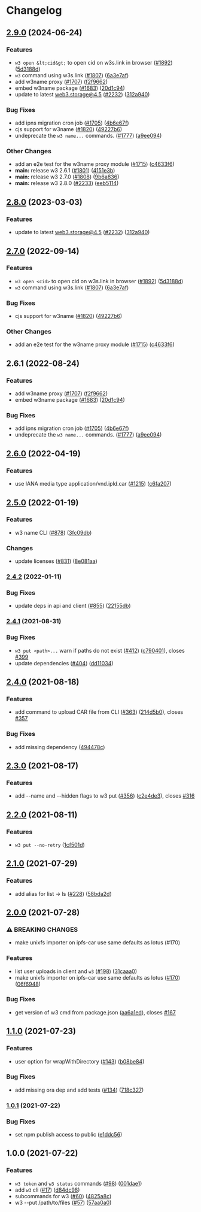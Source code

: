 # Changelog

## [2.9.0](https://github.com/3amlab/web3.storage/compare/w3-v2.8.0...w3-v2.9.0) (2024-06-24)


### Features

* `w3 open &lt;cid&gt;` to open cid on w3s.link in browser ([#1892](https://github.com/3amlab/web3.storage/issues/1892)) ([5d3188d](https://github.com/3amlab/web3.storage/commit/5d3188d18fc71faa8468b4b425637b4a67064aac))
* `w3` command using w3s.link ([#1807](https://github.com/3amlab/web3.storage/issues/1807)) ([6a3e7af](https://github.com/3amlab/web3.storage/commit/6a3e7af61d1e5dcf789f4f3690732c1b17814b9d))
* add w3name proxy ([#1707](https://github.com/3amlab/web3.storage/issues/1707)) ([f2f9662](https://github.com/3amlab/web3.storage/commit/f2f9662fc74ea24a24141aa1bf42288c95b5bd35))
* embed w3name package ([#1683](https://github.com/3amlab/web3.storage/issues/1683)) ([20d1c94](https://github.com/3amlab/web3.storage/commit/20d1c9446ca1da475a4d783ef3bc1fc09c0ee43f))
* update to latest web3.storage@4.5 ([#2232](https://github.com/3amlab/web3.storage/issues/2232)) ([312a940](https://github.com/3amlab/web3.storage/commit/312a940ce81ee75dc86555dee1a08a5eae23b536))


### Bug Fixes

* add ipns migration cron job ([#1705](https://github.com/3amlab/web3.storage/issues/1705)) ([4b6e67f](https://github.com/3amlab/web3.storage/commit/4b6e67f07983b06e9bad9c27deb5d6c5b993258e))
* cjs support for w3name ([#1820](https://github.com/3amlab/web3.storage/issues/1820)) ([49227b6](https://github.com/3amlab/web3.storage/commit/49227b638f71dd5d33b82e520d83135eff0d0c37))
* undeprecate the `w3 name...` commands. ([#1777](https://github.com/3amlab/web3.storage/issues/1777)) ([a9ee094](https://github.com/3amlab/web3.storage/commit/a9ee094512433572f55c74900ec20c9d5c72d72a))


### Other Changes

* add an e2e test for the w3name proxy module ([#1715](https://github.com/3amlab/web3.storage/issues/1715)) ([c4633f6](https://github.com/3amlab/web3.storage/commit/c4633f6f504ff52df0712fb1db725d6fa55f5d1c))
* **main:** release w3 2.6.1 ([#1801](https://github.com/3amlab/web3.storage/issues/1801)) ([4151e3b](https://github.com/3amlab/web3.storage/commit/4151e3bea7dce393ecdf3e080b74329ae82e703e))
* **main:** release w3 2.7.0 ([#1808](https://github.com/3amlab/web3.storage/issues/1808)) ([9b6a836](https://github.com/3amlab/web3.storage/commit/9b6a83690c1a95a344782bae6417e767f9b03973))
* **main:** release w3 2.8.0 ([#2233](https://github.com/3amlab/web3.storage/issues/2233)) ([eeb5114](https://github.com/3amlab/web3.storage/commit/eeb5114fc3a652edb69f2f7168766b2fe5cba15a))

## [2.8.0](https://github.com/web3-storage/web3.storage/compare/w3-v2.7.0...w3-v2.8.0) (2023-03-03)


### Features

* update to latest web3.storage@4.5 ([#2232](https://github.com/web3-storage/web3.storage/issues/2232)) ([312a940](https://github.com/web3-storage/web3.storage/commit/312a940ce81ee75dc86555dee1a08a5eae23b536))

## [2.7.0](https://github.com/web3-storage/web3.storage/compare/w3-v2.6.1...w3-v2.7.0) (2022-09-14)


### Features

* `w3 open <cid>` to open cid on w3s.link in browser ([#1892](https://github.com/web3-storage/web3.storage/issues/1892)) ([5d3188d](https://github.com/web3-storage/web3.storage/commit/5d3188d18fc71faa8468b4b425637b4a67064aac))
* `w3` command using w3s.link ([#1807](https://github.com/web3-storage/web3.storage/issues/1807)) ([6a3e7af](https://github.com/web3-storage/web3.storage/commit/6a3e7af61d1e5dcf789f4f3690732c1b17814b9d))


### Bug Fixes

* cjs support for w3name ([#1820](https://github.com/web3-storage/web3.storage/issues/1820)) ([49227b6](https://github.com/web3-storage/web3.storage/commit/49227b638f71dd5d33b82e520d83135eff0d0c37))


### Other Changes

* add an e2e test for the w3name proxy module ([#1715](https://github.com/web3-storage/web3.storage/issues/1715)) ([c4633f6](https://github.com/web3-storage/web3.storage/commit/c4633f6f504ff52df0712fb1db725d6fa55f5d1c))

## 2.6.1 (2022-08-24)


### Features

* add w3name proxy ([#1707](https://github.com/web3-storage/web3.storage/issues/1707)) ([f2f9662](https://github.com/web3-storage/web3.storage/commit/f2f9662fc74ea24a24141aa1bf42288c95b5bd35))
* embed w3name package ([#1683](https://github.com/web3-storage/web3.storage/issues/1683)) ([20d1c94](https://github.com/web3-storage/web3.storage/commit/20d1c9446ca1da475a4d783ef3bc1fc09c0ee43f))


### Bug Fixes

* add ipns migration cron job ([#1705](https://github.com/web3-storage/web3.storage/issues/1705)) ([4b6e67f](https://github.com/web3-storage/web3.storage/commit/4b6e67f07983b06e9bad9c27deb5d6c5b993258e))
* undeprecate the `w3 name...` commands. ([#1777](https://github.com/web3-storage/web3.storage/issues/1777)) ([a9ee094](https://github.com/web3-storage/web3.storage/commit/a9ee094512433572f55c74900ec20c9d5c72d72a))

## [2.6.0](https://github.com/web3-storage/web3.storage/compare/w3-v2.5.0...w3-v2.6.0) (2022-04-19)


### Features

* use IANA media type application/vnd.ipld.car ([#1215](https://github.com/web3-storage/web3.storage/issues/1215)) ([c6fa207](https://github.com/web3-storage/web3.storage/commit/c6fa20768f4bef7f715f08d518f90d3a355bf15b))

## [2.5.0](https://www.github.com/web3-storage/web3.storage/compare/w3-v2.4.2...w3-v2.5.0) (2022-01-19)


### Features

* w3 name CLI ([#878](https://www.github.com/web3-storage/web3.storage/issues/878)) ([3fc09db](https://www.github.com/web3-storage/web3.storage/commit/3fc09dba972af3577b2cbf4890621addda6fe863))


### Changes

* update licenses ([#831](https://www.github.com/web3-storage/web3.storage/issues/831)) ([8e081aa](https://www.github.com/web3-storage/web3.storage/commit/8e081aac2dd03dd5eb642bff9c2da867d61edd87))

### [2.4.2](https://www.github.com/web3-storage/web3.storage/compare/w3-v2.4.1...w3-v2.4.2) (2022-01-11)


### Bug Fixes

* update deps in api and client ([#855](https://www.github.com/web3-storage/web3.storage/issues/855)) ([22155db](https://www.github.com/web3-storage/web3.storage/commit/22155db13b646e9846cf10c26d10faeb0d3b936e))

### [2.4.1](https://www.github.com/web3-storage/web3.storage/compare/w3-v2.4.0...w3-v2.4.1) (2021-08-31)


### Bug Fixes

* `w3 put <path>...` warn if paths do not exist ([#412](https://www.github.com/web3-storage/web3.storage/issues/412)) ([c790401](https://www.github.com/web3-storage/web3.storage/commit/c79040176a116047c0acd9a22680927c30596085)), closes [#399](https://www.github.com/web3-storage/web3.storage/issues/399)
* update dependencies ([#404](https://www.github.com/web3-storage/web3.storage/issues/404)) ([dd11034](https://www.github.com/web3-storage/web3.storage/commit/dd110344c6475e0e074bfaec6cf32d16643e1bdb))

## [2.4.0](https://www.github.com/web3-storage/web3.storage/compare/w3-v2.3.0...w3-v2.4.0) (2021-08-18)


### Features

* add command to upload CAR file from CLI ([#363](https://www.github.com/web3-storage/web3.storage/issues/363)) ([214d5b0](https://www.github.com/web3-storage/web3.storage/commit/214d5b09af6e1d2b6d8f8b36e00166aa10379955)), closes [#357](https://www.github.com/web3-storage/web3.storage/issues/357)


### Bug Fixes

* add missing dependency ([494478c](https://www.github.com/web3-storage/web3.storage/commit/494478c7baed649a49c59ba9605700c29ee9794d))

## [2.3.0](https://www.github.com/web3-storage/web3.storage/compare/w3-v2.2.0...w3-v2.3.0) (2021-08-17)


### Features

* add --name and --hidden flags to w3 put ([#356](https://www.github.com/web3-storage/web3.storage/issues/356)) ([c2e4de3](https://www.github.com/web3-storage/web3.storage/commit/c2e4de33cb17b93e8551c7230fa2f4b8d3bd8cce)), closes [#316](https://www.github.com/web3-storage/web3.storage/issues/316)

## [2.2.0](https://www.github.com/web3-storage/web3.storage/compare/w3-v2.1.0...w3-v2.2.0) (2021-08-11)


### Features

* `w3 put --no-retry` ([1cf501d](https://www.github.com/web3-storage/web3.storage/commit/1cf501dda6998d712808dc4b5571beef4629e2c2))

## [2.1.0](https://www.github.com/web3-storage/web3.storage/compare/w3-v2.0.0...w3-v2.1.0) (2021-07-29)


### Features

* add alias for list -> ls ([#228](https://www.github.com/web3-storage/web3.storage/issues/228)) ([58bda2d](https://www.github.com/web3-storage/web3.storage/commit/58bda2ddb72fa04aded0542fd33847cf194d64f0))

## [2.0.0](https://www.github.com/web3-storage/web3.storage/compare/w3-v1.1.0...w3-v2.0.0) (2021-07-28)


### ⚠ BREAKING CHANGES

* make unixfs importer on ipfs-car use same defaults as lotus (#170)

### Features

* list user uploads in client and `w3` ([#198](https://www.github.com/web3-storage/web3.storage/issues/198)) ([31caaa0](https://www.github.com/web3-storage/web3.storage/commit/31caaa0d6ef88a7467c6192a8b2d976f70087c62))
* make unixfs importer on ipfs-car use same defaults as lotus ([#170](https://www.github.com/web3-storage/web3.storage/issues/170)) ([06f6948](https://www.github.com/web3-storage/web3.storage/commit/06f6948ce36b5e2a87f31b9bfac41e9465cb901b))


### Bug Fixes

* get version of w3 cmd from package.json ([aa6a1ed](https://www.github.com/web3-storage/web3.storage/commit/aa6a1edcd7e0e586230d0146cb30877b8af62f71)), closes [#167](https://www.github.com/web3-storage/web3.storage/issues/167)

## [1.1.0](https://www.github.com/web3-storage/web3.storage/compare/w3-v1.0.1...w3-v1.1.0) (2021-07-23)


### Features

* user option for wrapWithDirectory ([#143](https://www.github.com/web3-storage/web3.storage/issues/143)) ([b08be84](https://www.github.com/web3-storage/web3.storage/commit/b08be84e7efcd610c21ff56b0cc129a11faf3840))


### Bug Fixes

* add missing ora dep and add tests ([#134](https://www.github.com/web3-storage/web3.storage/issues/134)) ([718c327](https://www.github.com/web3-storage/web3.storage/commit/718c327b87b4143358d9c6de5d69a83d8dcb65e0))

### [1.0.1](https://www.github.com/web3-storage/web3.storage/compare/w3-v1.0.0...w3-v1.0.1) (2021-07-22)


### Bug Fixes

* set npm publish access to public ([e1ddc56](https://www.github.com/web3-storage/web3.storage/commit/e1ddc56ca014dfe52bdb37c2f5f76b6fb0fee15d))

## 1.0.0 (2021-07-22)


### Features

* `w3 token` and `w3 status` commands ([#98](https://www.github.com/web3-storage/web3.storage/issues/98)) ([001dae1](https://www.github.com/web3-storage/web3.storage/commit/001dae1375bfdbbee9e72d95e94065fb87ead11b))
* add `w3` cli ([#17](https://www.github.com/web3-storage/web3.storage/issues/17)) ([d84dc98](https://www.github.com/web3-storage/web3.storage/commit/d84dc98ac39fe3546adc8711ea975ca0d762f0c0))
* subcommands for w3 ([#60](https://www.github.com/web3-storage/web3.storage/issues/60)) ([4825a8c](https://www.github.com/web3-storage/web3.storage/commit/4825a8c28266b60d6b37f498c327737e83093c15))
* w3 --put /path/to/files ([#57](https://www.github.com/web3-storage/web3.storage/issues/57)) ([57aa0a0](https://www.github.com/web3-storage/web3.storage/commit/57aa0a0fbd16801234fa896b09fe2522d7aa1962))

